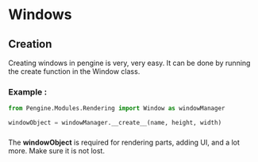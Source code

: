 # Windows

## Creation

Creating windows in pengine is very, very easy. It can be done by running the create function in the Window class. 

### Example :
```python
from Pengine.Modules.Rendering import Window as windowManager

windowObject = windowManager.__create__(name, height, width)
```

###  

The **windowObject** is required for rendering parts, adding UI, and a lot more. Make sure it is not lost.